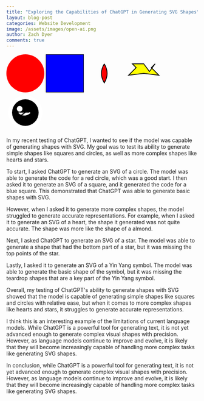 ```yaml
---
title: "Exploring the Capabilities of ChatGPT in Generating SVG Shapes"
layout: blog-post
categories: Website Development
image: /assets/images/open-ai.png
author: Zach Dyer
comments: true
---
```


<div class="d-flex justify-content-around">
<svg width="100" height="100" class="img-fluid">
  <circle cx="50" cy="50" r="50" fill="red" />
</svg>

<svg width="100" height="100" class="img-fluid">
  <rect x="0" y="0" width="100" height="100" fill="blue" stroke="black" stroke-width="2"/>
</svg>

<svg width="100" height="100">
  <path d="M 50 25 
           Q 65 50, 50 75
           Q 35 50, 50 25" fill="red" stroke="black" stroke-width="2"/>
</svg>

<svg width="100" height="100">
  <path d="M 50 25 
           L 65 45 
           L 80 25
           L 70 35
           L 90 55
           L 50 50
           L 10 55
           L 30 35
           L 20 25 
           Z" fill="yellow" stroke="black" stroke-width="2"/>
</svg>

<svg width="100" height="100">
  <circle cx="50" cy="50" r="45" fill="white"/>
  <path d="M 15 50 A 25 25 0 0 1 85 50 A 25 25 0 0 1 15 50 Z" fill="black"/>
  <path d="M 32.5 50 Q 47.5 62.5, 62.5 50" fill="white" stroke="white" stroke-width="3"/>
  <path d="M 35 60 Q 50 50, 60 40" fill="black" stroke="black" stroke-width="3"/>
  <circle cx="35" cy="40" r="7.5" fill="white"/>
  <circle cx="65" cy="60" r="7.5" fill="black"/>
</svg>
</div>

In my recent testing of ChatGPT, I wanted to see if the model was capable of generating shapes with SVG. My goal was to test its ability to generate simple shapes like squares and circles, as well as more complex shapes like hearts and stars.

To start, I asked ChatGPT to generate an SVG of a circle. The model was able to generate the code for a red circle, which was a good start. I then asked it to generate an SVG of a square, and it generated the code for a blue square. This demonstrated that ChatGPT was able to generate basic shapes with SVG.

However, when I asked it to generate more complex shapes, the model struggled to generate accurate representations. For example, when I asked it to generate an SVG of a heart, the shape it generated was not quite accurate. The shape was more like the shape of a almond.

Next, I asked ChatGPT to generate an SVG of a star. The model was able to generate a shape that had the bottom part of a star, but it was missing the top points of the star.

Lastly, I asked it to generate an SVG of a Yin Yang symbol. The model was able to generate the basic shape of the symbol, but it was missing the teardrop shapes that are a key part of the Yin Yang symbol.

Overall, my testing of ChatGPT's ability to generate shapes with SVG showed that the model is capable of generating simple shapes like squares and circles with relative ease, but when it comes to more complex shapes like hearts and stars, it struggles to generate accurate representations.

I think this is an interesting example of the limitations of current language models. While ChatGPT is a powerful tool for generating text, it is not yet advanced enough to generate complex visual shapes with precision. However, as language models continue to improve and evolve, it is likely that they will become increasingly capable of handling more complex tasks like generating SVG shapes.

In conclusion, while ChatGPT is a powerful tool for generating text, it is not yet advanced enough to generate complex visual shapes with precision. However, as language models continue to improve and evolve, it is likely that they will become increasingly capable of handling more complex tasks like generating SVG shapes.












